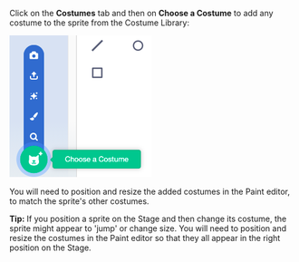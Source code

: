 Click on the **Costumes** tab and then on **Choose a Costume** to add any costume to the sprite from the Costume Library:

![The 'Choose a Costume' icon highlighted.](images/choose-a-costume.png)

You will need to position and resize the added costumes in the Paint editor, to match the sprite's other costumes.

**Tip:** If you position a sprite on the Stage and then change its costume, the sprite might appear to 'jump' or change size. You will need to position and resize the costumes in the Paint editor so that they all appear in the right position on the Stage.

